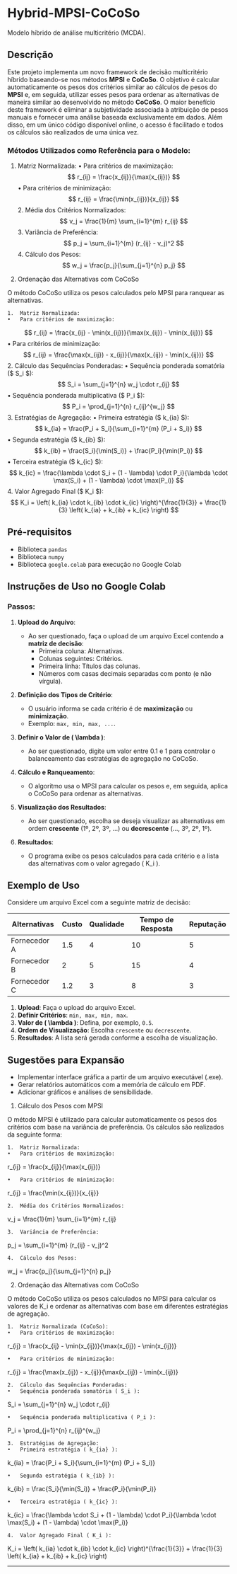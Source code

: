 # Hybrid-MPSI-CoCoSo
Modelo híbrido de análise multicritério (MCDA).

## Descrição
Este projeto implementa um novo framework de decisão multicritério híbrido baseando-se nos métodos **MPSI** e **CoCoSo**. O objetivo é calcular automaticamente os pesos dos critérios similar ao cálculos de pesos do **MPSI** e, em seguida, utilizar esses pesos para ordenar as alternativas de maneira similar ao desenvolvido no método **CoCoSo**.
O maior benefício deste framework é eliminar a subjetividade associada à atribuição de pesos manuais e fornecer uma análise baseada exclusivamente em dados. Além disso, em um único código disponível online, o acesso é facilitado e todos os cálculos são realizados de uma única vez.

### Métodos Utilizados como Referência para o Modelo:
1.	Matriz Normalizada:
	•	Para critérios de maximização:
$$
r_{ij} = \frac{x_{ij}}{\max(x_{ij})}
$$
	•	Para critérios de minimização:
$$
r_{ij} = \frac{\min(x_{ij})}{x_{ij}}
$$
	2.	Média dos Critérios Normalizados:
$$
v_j = \frac{1}{m} \sum_{i=1}^{m} r_{ij}
$$
	3.	Variância de Preferência:
$$
p_j = \sum_{i=1}^{m} (r_{ij} - v_j)^2
$$
	4.	Cálculo dos Pesos:
$$
w_j = \frac{p_j}{\sum_{j=1}^{n} p_j}
$$

2. Ordenação das Alternativas com CoCoSo

O método CoCoSo utiliza os pesos calculados pelo MPSI para ranquear as alternativas.

	1.	Matriz Normalizada:
	•	Para critérios de maximização:
$$
r_{ij} = \frac{x_{ij} - \min(x_{ij})}{\max(x_{ij}) - \min(x_{ij})}
$$
	•	Para critérios de minimização:
$$
r_{ij} = \frac{\max(x_{ij}) - x_{ij}}{\max(x_{ij}) - \min(x_{ij})}
$$
	2.	Cálculo das Sequências Ponderadas:
	•	Sequência ponderada somatória ($ S_i $):
$$
S_i = \sum_{j=1}^{n} w_j \cdot r_{ij}
$$
	•	Sequência ponderada multiplicativa ($ P_i $):
$$
P_i = \prod_{j=1}^{n} r_{ij}^{w_j}
$$
	3.	Estratégias de Agregação:
	•	Primeira estratégia ($ k_{ia} $):
$$
k_{ia} = \frac{P_i + S_i}{\sum_{i=1}^{m} (P_i + S_i)}
$$
	•	Segunda estratégia ($ k_{ib} $):
$$
k_{ib} = \frac{S_i}{\min(S_i)} + \frac{P_i}{\min(P_i)}
$$
	•	Terceira estratégia ($ k_{ic} $):
$$
k_{ic} = \frac{\lambda \cdot S_i + (1 - \lambda) \cdot P_i}{\lambda \cdot \max(S_i) + (1 - \lambda) \cdot \max(P_i)}
$$
	4.	Valor Agregado Final ($ K_i $):
$$
K_i = \left( k_{ia} \cdot k_{ib} \cdot k_{ic} \right)^{\frac{1}{3}} + \frac{1}{3} \left( k_{ia} + k_{ib} + k_{ic} \right)
$$


## Pré-requisitos
- Biblioteca `pandas`
- Biblioteca `numpy`
- Biblioteca `google.colab` para execução no Google Colab

## Instruções de Uso no Google Colab

### Passos:
1. **Upload do Arquivo**:
   - Ao ser questionado, faça o upload de um arquivo Excel contendo a **matriz de decisão**:
     - Primeira coluna: Alternativas.
     - Colunas seguintes: Critérios.
     - Primeira linha: Títulos das colunas.
     - Números com casas decimais separadas com ponto (e não vírgula).

2. **Definição dos Tipos de Critério**:
   - O usuário informa se cada critério é de **maximização** ou **minimização**.
   - Exemplo: `max, min, max, ...`.

3. **Definir o Valor de \( \lambda \)**:
   - Ao ser questionado, digite um valor entre 0.1 e 1 para controlar o balanceamento das estratégias de agregação no CoCoSo.

4. **Cálculo e Ranqueamento**:
   - O algoritmo usa o MPSI para calcular os pesos e, em seguida, aplica o CoCoSo para ordenar as alternativas.

5. **Visualização dos Resultados**:
   - Ao ser questionado, escolha se deseja visualizar as alternativas em ordem **crescente** (1º, 2º, 3º, ...) ou **decrescente** (..., 3º, 2º, 1º).

6. **Resultados**:
   - O programa exibe os pesos calculados para cada critério e a lista das alternativas com o valor agregado \( K_i \).

## Exemplo de Uso
Considere um arquivo Excel com a seguinte matriz de decisão:

| Alternativas | Custo   | Qualidade | Tempo de Resposta | Reputação  |
|--------------|---------|-----------|-------------------|------------|
| Fornecedor A | 1.5     | 4         | 10                | 5          |
| Fornecedor B | 2       | 5         | 15                | 4          |
| Fornecedor C | 1.2     | 3         | 8                 | 3          |

1. **Upload**: Faça o upload do arquivo Excel.
2. **Definir Critérios**: `min, max, min, max`.
3. **Valor de \( \lambda \)**: Defina, por exemplo, `0.5`.
4. **Ordem de Visualização**: Escolha `crescente` ou `decrescente`.
5. **Resultados**: A lista será gerada conforme a escolha de visualização.

## Sugestões para Expansão
- Implementar interface gráfica a partir de um arquivo executável (.exe).
- Gerar relatórios automáticos com a memória de cálculo em PDF.
- Adicionar gráficos e análises de sensibilidade.

1. Cálculo dos Pesos com MPSI

O método MPSI é utilizado para calcular automaticamente os pesos dos critérios com base na variância de preferência. Os cálculos são realizados da seguinte forma:

	1.	Matriz Normalizada:
	•	Para critérios de maximização:

r_{ij} = \frac{x_{ij}}{\max(x_{ij})}

	•	Para critérios de minimização:

r_{ij} = \frac{\min(x_{ij})}{x_{ij}}

	2.	Média dos Critérios Normalizados:

v_j = \frac{1}{m} \sum_{i=1}^{m} r_{ij}

	3.	Variância de Preferência:

p_j = \sum_{i=1}^{m} (r_{ij} - v_j)^2

	4.	Cálculo dos Pesos:

w_j = \frac{p_j}{\sum_{j=1}^{n} p_j}


2. Ordenação das Alternativas com CoCoSo

O método CoCoSo utiliza os pesos calculados no MPSI para calcular os valores de  K_i  e ordenar as alternativas com base em diferentes estratégias de agregação.

	1.	Matriz Normalizada (CoCoSo):
	•	Para critérios de maximização:

r_{ij} = \frac{x_{ij} - \min(x_{ij})}{\max(x_{ij}) - \min(x_{ij})}

	•	Para critérios de minimização:

r_{ij} = \frac{\max(x_{ij}) - x_{ij}}{\max(x_{ij}) - \min(x_{ij})}

	2.	Cálculo das Sequências Ponderadas:
	•	Sequência ponderada somatória ( S_i ):

S_i = \sum_{j=1}^{n} w_j \cdot r_{ij}

	•	Sequência ponderada multiplicativa ( P_i ):

P_i = \prod_{j=1}^{n} r_{ij}^{w_j}

	3.	Estratégias de Agregação:
	•	Primeira estratégia ( k_{ia} ):

k_{ia} = \frac{P_i + S_i}{\sum_{i=1}^{m} (P_i + S_i)}

	•	Segunda estratégia ( k_{ib} ):

k_{ib} = \frac{S_i}{\min(S_i)} + \frac{P_i}{\min(P_i)}

	•	Terceira estratégia ( k_{ic} ):

k_{ic} = \frac{\lambda \cdot S_i + (1 - \lambda) \cdot P_i}{\lambda \cdot \max(S_i) + (1 - \lambda) \cdot \max(P_i)}

	4.	Valor Agregado Final ( K_i ):

K_i = \left( k_{ia} \cdot k_{ib} \cdot k_{ic} \right)^{\frac{1}{3}} + \frac{1}{3} \left( k_{ia} + k_{ib} + k_{ic} \right)




---

